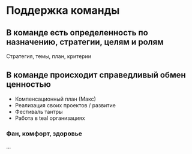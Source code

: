 # Поддержка команды

## В команде есть определенность по назначению, стратегии, целям и ролям

Стратегия, темы, план, критерии

## В команде происходит справедливый обмен ценностью

* Компенсационный план \(Макс\)
* Реализация своих проектов / развитие
* Фестиваль тантры
* Работа в teal организациях

### Фан, комфорт, здоровье

...

